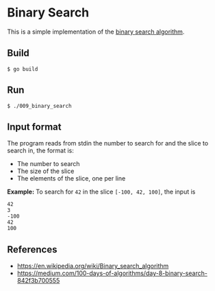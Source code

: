 Binary Search
=============


This is a simple implementation of the [binary search algorithm](https://en.wikipedia.org/wiki/Binary_search_algorithm).


Build
-----

```
$ go build
```

Run
---

```
$ ./009_binary_search
```

Input format
------------

The program reads from stdin the number to search for and the slice to search in, the format is:

* The number to search
* The size of the slice
* The elements of the slice, one per line

**Example:**
To search for ``42`` in the slice ``[-100, 42, 100]``, the input is
```
42
3
-100
42
100
```

References
----------

* https://en.wikipedia.org/wiki/Binary_search_algorithm
* https://medium.com/100-days-of-algorithms/day-8-binary-search-842f3b700555